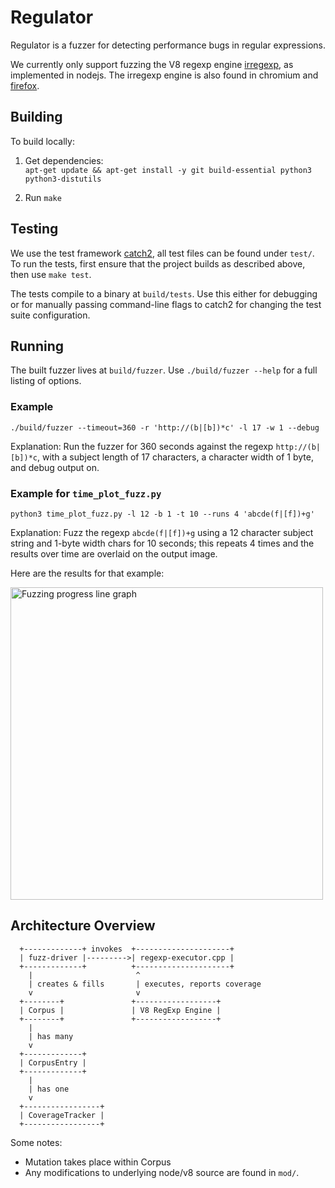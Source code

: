 # Regulator

Regulator is a fuzzer for detecting performance bugs in regular expressions.

We currently only support fuzzing the V8 regexp engine [irregexp](https://blog.chromium.org/2009/02/irregexp-google-chromes-new-regexp.html), as implemented in nodejs. The irregexp engine is also found in chromium and [firefox](https://hacks.mozilla.org/2020/06/a-new-regexp-engine-in-spidermonkey/).


## Building

To build locally:

1. Get dependencies:\
`apt-get update &&
apt-get install -y git build-essential python3 python3-distutils`

2. Run `make`

## Testing

We use the test framework [catch2](https://github.com/catchorg/Catch2), all test files can be found under `test/`. To run the tests, first ensure that the project builds as described above, then use `make test`.

The tests compile to a binary at `build/tests`. Use this either for debugging or for manually passing command-line flags to catch2 for changing the test suite configuration.

## Running

The built fuzzer lives at `build/fuzzer`. Use `./build/fuzzer --help` for a full listing of options.

### Example

`./build/fuzzer --timeout=360 -r 'http://(b|[b])*c' -l 17 -w 1 --debug`

Explanation: Run the fuzzer for 360 seconds against the regexp `http://(b|[b])*c`, with a subject length of 17 characters, a character width of 1 byte, and debug output on.

### Example for `time_plot_fuzz.py`

`python3 time_plot_fuzz.py -l 12 -b 1 -t 10 --runs 4 'abcde(f|[f])+g'`

Explanation: Fuzz the regexp `abcde(f|[f])+g` using a 12 character subject string and 1-byte width chars for 10 seconds; this repeats 4 times and the results over time are overlaid on the output image.

Here are the results for that example:


<img src="example_fuzz_graph_output.png" alt="Fuzzing progress line graph" width=500px />


## Architecture Overview


```
  +-------------+ invokes  +---------------------+
  | fuzz-driver |--------->| regexp-executor.cpp |
  +-------------+          +---------------------+
    |                       ^
    | creates & fills       | executes, reports coverage
    v                       v
  +--------+               +------------------+
  | Corpus |               | V8 RegExp Engine |
  +--------+               +------------------+
    |
    | has many
    v
  +-------------+
  | CorpusEntry |
  +-------------+
    |
    | has one
    v
  +-----------------+
  | CoverageTracker |
  +-----------------+
```

Some notes:
* Mutation takes place within Corpus
* Any modifications to underlying node/v8 source are found in `mod/`.
